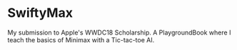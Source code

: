 # SwiftyMax
My submission to Apple's WWDC18 Scholarship. A PlaygroundBook where I teach the basics of Minimax with a Tic-tac-toe AI.
